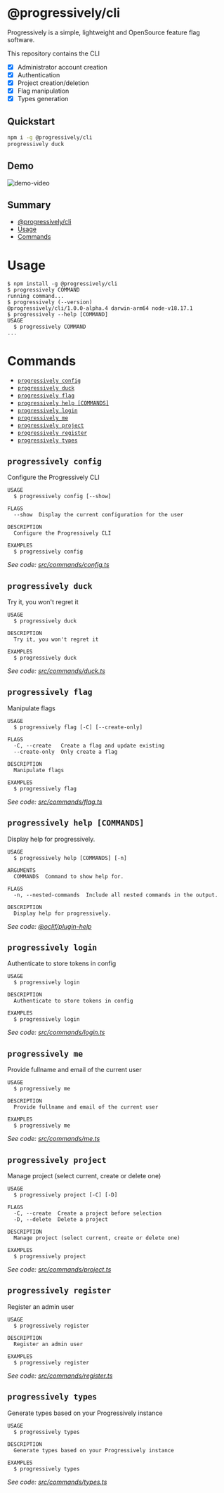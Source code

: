 # @progressively/cli

Progressively is a simple, lightweight and OpenSource feature flag software.

This repository contains the CLI

- [x] Administrator account creation
- [x] Authentication
- [x] Project creation/deletion
- [x] Flag manipulation
- [x] Types generation

## Quickstart

```bash
npm i -g @progressively/cli
progressively duck
```

## Demo

![demo-video](./docs/demo.gif)

## Summary

<!-- toc -->
* [@progressively/cli](#progressivelycli)
* [Usage](#usage)
* [Commands](#commands)
<!-- tocstop -->

# Usage

<!-- usage -->
```sh-session
$ npm install -g @progressively/cli
$ progressively COMMAND
running command...
$ progressively (--version)
@progressively/cli/1.0.0-alpha.4 darwin-arm64 node-v18.17.1
$ progressively --help [COMMAND]
USAGE
  $ progressively COMMAND
...
```
<!-- usagestop -->

# Commands

<!-- commands -->
* [`progressively config`](#progressively-config)
* [`progressively duck`](#progressively-duck)
* [`progressively flag`](#progressively-flag)
* [`progressively help [COMMANDS]`](#progressively-help-commands)
* [`progressively login`](#progressively-login)
* [`progressively me`](#progressively-me)
* [`progressively project`](#progressively-project)
* [`progressively register`](#progressively-register)
* [`progressively types`](#progressively-types)

## `progressively config`

Configure the Progressively CLI

```
USAGE
  $ progressively config [--show]

FLAGS
  --show  Display the current configuration for the user

DESCRIPTION
  Configure the Progressively CLI

EXAMPLES
  $ progressively config
```

_See code: [src/commands/config.ts](https://github.com/progressively-crew/cli/blob/v1.0.0-alpha.4/src/commands/config.ts)_

## `progressively duck`

Try it, you won't regret it

```
USAGE
  $ progressively duck

DESCRIPTION
  Try it, you won't regret it

EXAMPLES
  $ progressively duck
```

_See code: [src/commands/duck.ts](https://github.com/progressively-crew/cli/blob/v1.0.0-alpha.4/src/commands/duck.ts)_

## `progressively flag`

Manipulate flags

```
USAGE
  $ progressively flag [-C] [--create-only]

FLAGS
  -C, --create   Create a flag and update existing
  --create-only  Only create a flag

DESCRIPTION
  Manipulate flags

EXAMPLES
  $ progressively flag
```

_See code: [src/commands/flag.ts](https://github.com/progressively-crew/cli/blob/v1.0.0-alpha.4/src/commands/flag.ts)_

## `progressively help [COMMANDS]`

Display help for progressively.

```
USAGE
  $ progressively help [COMMANDS] [-n]

ARGUMENTS
  COMMANDS  Command to show help for.

FLAGS
  -n, --nested-commands  Include all nested commands in the output.

DESCRIPTION
  Display help for progressively.
```

_See code: [@oclif/plugin-help](https://github.com/oclif/plugin-help/blob/v6.0.5/src/commands/help.ts)_

## `progressively login`

Authenticate to store tokens in config

```
USAGE
  $ progressively login

DESCRIPTION
  Authenticate to store tokens in config

EXAMPLES
  $ progressively login
```

_See code: [src/commands/login.ts](https://github.com/progressively-crew/cli/blob/v1.0.0-alpha.4/src/commands/login.ts)_

## `progressively me`

Provide fullname and email of the current user

```
USAGE
  $ progressively me

DESCRIPTION
  Provide fullname and email of the current user

EXAMPLES
  $ progressively me
```

_See code: [src/commands/me.ts](https://github.com/progressively-crew/cli/blob/v1.0.0-alpha.4/src/commands/me.ts)_

## `progressively project`

Manage project (select current, create or delete one)

```
USAGE
  $ progressively project [-C] [-D]

FLAGS
  -C, --create  Create a project before selection
  -D, --delete  Delete a project

DESCRIPTION
  Manage project (select current, create or delete one)

EXAMPLES
  $ progressively project
```

_See code: [src/commands/project.ts](https://github.com/progressively-crew/cli/blob/v1.0.0-alpha.4/src/commands/project.ts)_

## `progressively register`

Register an admin user

```
USAGE
  $ progressively register

DESCRIPTION
  Register an admin user

EXAMPLES
  $ progressively register
```

_See code: [src/commands/register.ts](https://github.com/progressively-crew/cli/blob/v1.0.0-alpha.4/src/commands/register.ts)_

## `progressively types`

Generate types based on your Progressively instance

```
USAGE
  $ progressively types

DESCRIPTION
  Generate types based on your Progressively instance

EXAMPLES
  $ progressively types
```

_See code: [src/commands/types.ts](https://github.com/progressively-crew/cli/blob/v1.0.0-alpha.4/src/commands/types.ts)_
<!-- commandsstop -->
